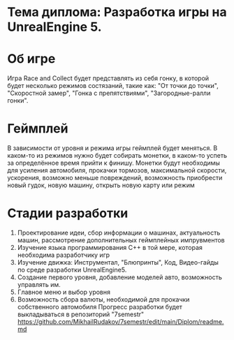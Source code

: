 # Тема диплома: Разработка игры на UnrealEngine 5.
# Об игре 
Игра Race and Collect будет представлять из себя гонку, в которой будет несколько режимов состязаний, такие как: "От точки до точки", "Скоростной замер", "Гонка с препятствиями", "Загородные-ралли гонки".

# Геймплей 
В зависимости от уровня и режима игры геймплей будет меняться. В каком-то из режимов нужно будет собирать монетки, в каком-то успеть за определённое время прийти к финишу. Монетки будут необходимы для усиления автомобиля, прокачки тормозов, максимальной скорости, ускорения, возможно меньше повреждений, возможность приобрести новый гудок, новую машину, открыть новую карту или режим

# Стадии разработки
1. Проектирование идеи, сбор информации о машинах, актуальность машин, рассмотрение дополнительных геймплейных импрувментов
2. Изучение языка программирования С++ в той мере, которая необходима разработчику игр
3. Изучение движка: Инструментал, "Блюпринты", Код, Видео-гайды по среде разработки UnrealEngine5.
4. Создание первого уровня, добавление моделей авто, возможность управлять им.
5. Главное меню и выбор уровня
6. Возможность сбора валюты, необходимой для прокачки собственного автомобиля
Прогресс разработки будет выкладываться в репозиторий "7semestr" https://github.com/MikhailRudakov/7semestr/edit/main/Diplom/readme.md
